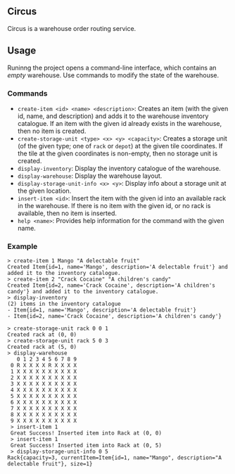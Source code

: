 ## Circus

Circus is a warehouse order routing service.

## Usage

Runinng the project opens a command-line interface, which contains an _empty_ warehouse. Use commands to modify the state of the warehouse.

### Commands

- ``create-item <id> <name> <description>``: Creates an item (with the given id, name, and description) and adds it to the warehouse inventory catalogue. If an item with the given id already exists in the warehouse, then no item is created. 
- ``create-storage-unit <type> <x> <y> <capacity>``: Creates a storage unit (of the given type; one of ``rack`` or ``depot``) at the given tile coordinates. If the tile at the given coordinates is non-empty, then no storage unit is created.
- ``display-inventory``: Display the inventory catalogue of the warehouse.
- ``display-warehouse``: Display the warehouse layout.
- ``display-storage-unit-info <x> <y>``: Display info about a storage unit at the given location.
- ``insert-item <id>``: Insert the item with the given id into an available rack in the warehouse. If there is no item with the given id, or no rack is available, then no item is inserted.
- ``help <name>``: Provides help information for the command with the given name.

### Example
```
> create-item 1 Mango "A delectable fruit"
Created Item{id=1, name='Mango', description='A delectable fruit'} and added it to the inventory catalogue.
> create-item 2 "Crack Cocaine" "A children's candy"
Created Item{id=2, name='Crack Cocaine', description='A children's candy'} and added it to the inventory catalogue.
> display-inventory
(2) items in the inventory catalogue
- Item{id=1, name='Mango', description='A delectable fruit'}
- Item{id=2, name='Crack Cocaine', description='A children's candy'}

> create-storage-unit rack 0 0 1
Created rack at (0, 0)
> create-storage-unit rack 5 0 3
Created rack at (5, 0)
> display-warehouse
   0 1 2 3 4 5 6 7 8 9
 0 R X X X X R X X X X
 1 X X X X X X X X X X
 2 X X X X X X X X X X
 3 X X X X X X X X X X
 4 X X X X X X X X X X
 5 X X X X X X X X X X
 6 X X X X X X X X X X
 7 X X X X X X X X X X
 8 X X X X X X X X X X
 9 X X X X X X X X X X
 > insert-item 1
 Great Success! Inserted item into Rack at (0, 0) 
 > insert-item 1
 Great Success! Inserted item into Rack at (0, 5)
 > display-storage-unit-info 0 5
Rack{capacity=3, currentItem=Item{id=1, name="Mango", description="A delectable fruit"}, size=1}
